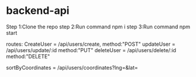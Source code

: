 # backend-api

Step 1:Clone the repo
step 2:Run command npm i
step 3:Run command npm start

routes:
CreateUser = /api/users/create,       method:"POST"
updateUser = /api/users/update/:id    method:"PUT"
deleteUser = /api/users/delete/:id    method:"DELETE"

sortByCoordinates = /api/users/coordinates?lng=<value>&lat=<value>
